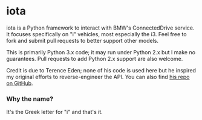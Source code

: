 # iota

iota is a Python framework to interact with BMW's ConnectedDrive service. It focuses specifically on "i" vehicles, most especially the i3. Feel free to fork and submit pull requests to better support other models.

This is primarily Python 3.x code; it may run under Python 2.x but I make no guarantees. Pull requests to add Python 2.x support are also welcome.

Credit is due to Terence Eden; none of his code is used here but he inspired my original efforts to reverse-engineer the API. You can also find [his repo on GitHub](https://github.com/edent/BMW-i-Remote).

### Why the name? ###

It's the Greek letter for "i" and that's it.

